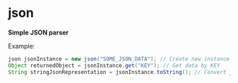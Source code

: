 # json
__Simple JSON parser__

Example:

```java
json jsonInstance = new json("SOME_JSON_DATA"); // Create new instance and parse
Object returnedObject = jsonInstance.get("KEY"); // Get data by KEY
String stringJsonRepresentation = jsonInstance.toString(); // Convert json to String
```
